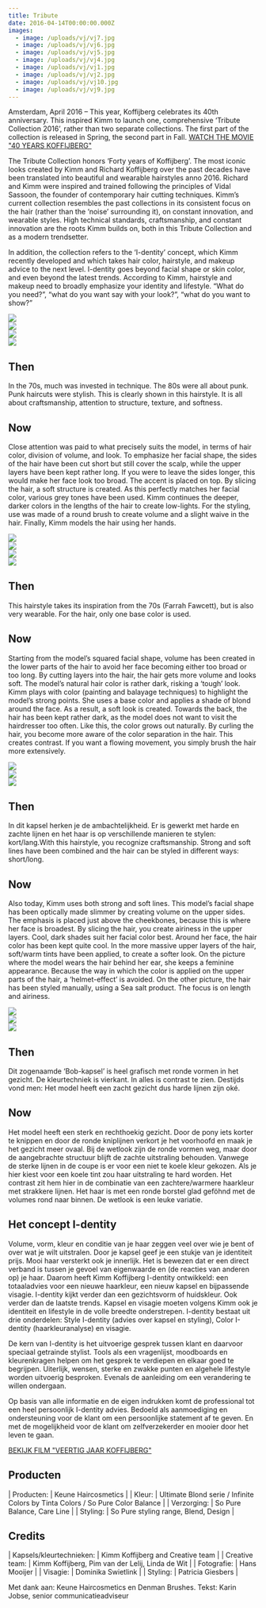 ```yaml
---
title: Tribute
date: 2016-04-14T00:00:00.000Z
images:
  - image: /uploads/vj/vj7.jpg
  - image: /uploads/vj/vj6.jpg
  - image: /uploads/vj/vj5.jpg
  - image: /uploads/vj/vj4.jpg
  - image: /uploads/vj/vj1.jpg
  - image: /uploads/vj/vj2.jpg
  - image: /uploads/vj/vj10.jpg
  - image: /uploads/vj/vj9.jpg
---
```



Amsterdam, April 2016 – This year, Koffijberg celebrates its 40th anniversary. This inspired Kimm to launch one, comprehensive ‘Tribute Collection 2016’, rather than two separate collections. The first part of the collection is released in Spring, the second part in Fall. [WATCH THE MOVIE "40 YEARS KOFFIJBERG"](https://www.youtube.com/watch?v=oRKbYh74pRY)

The Tribute Collection honors ‘Forty years of Koffijberg’. The most iconic looks created by Kimm and Richard Koffijberg over the past decades have been translated into beautiful and wearable hairstyles anno 2016. Richard and Kimm were inspired and trained following the principles of Vidal Sassoon, the founder of contemporary hair cutting techniques. Kimm’s current collection resembles the past collections in its consistent focus on the hair (rather than the ‘noise’ surrounding it), on constant innovation, and wearable styles. High technical standards, craftsmanship, and constant innovation are the roots Kimm builds on, both in this Tribute Collection and as a modern trendsetter. 

In addition, the collection refers to the ‘I-dentity’ concept, which Kimm recently developed and which takes hair color, hairstyle, and makeup advice to the next level. I-dentity goes beyond facial shape or skin color, and even beyond the latest trends. According to Kimm, hairstyle and makeup need to broadly emphasize your identity and lifestyle. “What do you need?”, “what do you want say with your look?”, “what do you want to show?” 

<div class="row" id="gallery"><div class="col-xs-3"><img src="//images.weserv.nl/?url=www.koffijberg.nl/uploads/lianne.jpg&amp;w=200&amp;h=200&amp;t=square" /></div><div class="col-xs-3"><a class="img" href="/collecties/tribute/?url=/uploads/vj/vj7.jpg"><img src="//images.weserv.nl/?url=www.koffijberg.nl/uploads/vj/vj7.jpg&amp;w=200&amp;h=200&amp;t=square&amp;a=top" /></a></div><div class="col-xs-3"><a class="img" href="/collecties/tribute/?url=/uploads/vj/vj6.jpg"><img src="//images.weserv.nl/?url=www.koffijberg.nl/uploads/vj/vj6.jpg&amp;w=200&amp;h=200&amp;t=square&amp;a=top" /></a></div><div class="col-xs-3"><a class="img" href="/collecties/tribute/?url=/uploads/vj/vj8.jpg"><img src="//images.weserv.nl/?url=www.koffijberg.nl/uploads/vj/vj8.jpg&amp;w=200&amp;h=200&amp;t=square&amp;a=top" /></a></div></div>

## Then

In the 70s, much was invested in technique. The 80s were all about punk. Punk haircuts were stylish. This is clearly shown in this hairstyle. It is all about craftsmanship, attention to structure, texture, and softness. 

## Now

Close attention was paid to what precisely suits the model, in terms of hair color, division of volume, and look. To emphasize her facial shape, the sides of the hair have been cut short but still cover the scalp, while the upper layers have been kept rather long. If you were to leave the sides longer, this would make her face look too broad. The accent is placed on top. By slicing the hair, a soft structure is created. As this perfectly matches her facial color, various grey tones have been used. Kimm continues the deeper, darker colors in the lengths of the hair to create low-lights. For the styling, use was made of a round brush to create volume and a slight waive in the hair. Finally, Kimm models the hair using her hands.  

<div class="row" id="gallery"><div class="col-xs-3"><img src="//images.weserv.nl/?url=www.koffijberg.nl/uploads/emma.jpg&amp;w=200&amp;h=200&amp;t=square" /></div><div class="col-xs-3"><a class="img" href="/collecties/tribute/?url=/uploads/vj/vj5.jpg"><img src="//images.weserv.nl/?url=www.koffijberg.nl/uploads/vj/vj5.jpg&amp;w=200&amp;h=200&amp;t=square&amp;a=top" /></a></div><div class="col-xs-3"><a class="img" href="/collecties/tribute/?url=/uploads/vj/vj4.jpg"><img src="//images.weserv.nl/?url=www.koffijberg.nl/uploads/vj/vj4.jpg&amp;w=200&amp;h=200&amp;t=square&amp;a=top" /></a></div><div class="col-xs-3"><a class="img" href="/collecties/tribute/?url=/uploads/vj/vj3.jpg"><img src="//images.weserv.nl/?url=www.koffijberg.nl/uploads/vj/vj3.jpg&amp;w=200&amp;h=200&amp;t=square&amp;a=top" /></a></div></div>

## Then

This hairstyle takes its inspiration from the 70s (Farrah Fawcett), but is also very wearable. For the hair, only one base color is used.

## Now

Starting from the model’s squared facial shape, volume has been created in the lower parts of the hair to avoid her face becoming either too broad or too long. By cutting layers into the hair, the hair gets more volume and looks soft. The model’s natural hair color is rather dark, risking a ‘tough’ look. Kimm plays with color (painting and balayage techniques) to highlight the model’s strong points. She uses a base color and applies a shade of blond around the face. As a result, a soft look is created. Towards the back, the hair has been kept rather dark, as the model does not want to visit the hairdresser too often. Like this, the color grows out naturally. By curling the hair, you become more aware of the color separation in the hair. This creates contrast. If you want a flowing movement, you simply brush the hair more extensively. 

<div class="row" id="gallery"><div class="col-xs-3"><img src="//images.weserv.nl/?url=www.koffijberg.nl/uploads/laurien.jpg&amp;w=200&amp;h=200&amp;t=square" /></div><div class="col-xs-3"><a class="img" href="/collecties/tribute/?url=/uploads/vj/vj2.jpg"><img src="//images.weserv.nl/?url=www.koffijberg.nl/uploads/vj/vj2.jpg&amp;w=200&amp;h=200&amp;t=square&amp;a=top" /></a></div><div class="col-xs-3"><a class="img" href="/collecties/tribute/?url=/uploads/vj/vj1.jpg"><img src="//images.weserv.nl/?url=www.koffijberg.nl/uploads/vj/vj1.jpg&amp;w=200&amp;h=200&amp;t=square&amp;a=top" /></a></div></div>

## Then

In dit kapsel herken je de ambachtelijkheid. Er is gewerkt met harde en zachte lijnen en het haar is op verschillende manieren te stylen: kort/lang.With this hairstyle, you recognize craftsmanship. Strong and soft lines have been combined and the hair can be styled in different ways: short/long. 

## Now

Also today, Kimm uses both strong and soft lines. This model’s facial shape has been optically made slimmer by creating volume on the upper sides. The emphasis is placed just above the cheekbones, because this is where her face is broadest. By slicing the hair, you create airiness in the upper layers. Cool, dark shades suit her facial color best. Around her face, the hair color has been kept quite cool. In the more massive upper layers of the hair, soft/warm tints have been applied, to create a softer look. On the picture where the model wears the hair behind her ear, she keeps a feminine appearance. Because the way in which the color is applied on the upper parts of the hair, a ‘helmet-effect’ is avoided. On the other picture, the hair has been styled manually, using a Sea salt product. The focus is on length and airiness. 

<div class="row" id="gallery"><div class="col-xs-3"><img src="//images.weserv.nl/?url=www.koffijberg.nl/uploads/lisa.jpg&amp;w=200&amp;h=200&amp;t=square" /></div><div class="col-xs-3"><a class="img" href="/collecties/tribute/?url=/uploads/vj/vj10.jpg"><img src="//images.weserv.nl/?url=www.koffijberg.nl/uploads/vj/vj10.jpg&amp;w=200&amp;h=200&amp;t=square&amp;a=top" /></a></div><div class="col-xs-3"><a class="img" href="/collecties/tribute/?url=/uploads/vj/vj9.jpg"><img src="//images.weserv.nl/?url=www.koffijberg.nl/uploads/vj/vj9.jpg&amp;w=200&amp;h=200&amp;t=square&amp;a=top" /></a></div></div>

## Then

Dit zogenaamde ‘Bob-kapsel’ is heel grafisch met ronde vormen in het gezicht. De kleurtechniek is vierkant. In alles is contrast te zien. Destijds vond men: Het model heeft een zacht gezicht dus harde lijnen zijn ok&eacute;.

## Now

Het model heeft een sterk en rechthoekig gezicht. Door de pony iets korter te knippen en door de ronde kniplijnen verkort je het voorhoofd en maak je het gezicht meer ovaal. Bij de wetlook zijn de ronde vormen weg, maar door de aangebrachte structuur blijft de zachte uitstraling behouden. Vanwege de sterke lijnen in de coupe is er voor een niet te koele kleur gekozen. Als je hier kiest voor een koele tint zou haar uitstraling te hard worden. Het contrast zit hem hier in de combinatie van een zachtere/warmere haarkleur met strakkere lijnen. Het haar is met een ronde borstel glad gef&ouml;hnd met de volumes rond naar binnen. De wetlook is een leuke variatie.

## Het concept I-dentity

Volume, vorm, kleur en conditie van je haar zeggen veel over wie je bent of over wat je wilt uitstralen. Door je kapsel geef je een stukje van je identiteit prijs. Mooi haar versterkt ook je innerlijk. Het is bewezen dat er een direct verband is tussen je gevoel van eigenwaarde en (de reacties van anderen op) je haar. Daarom heeft Kimm Koffijberg I-dentity ontwikkeld: een totaaladvies voor een nieuwe haarkleur, een nieuw kapsel en bijpassende visagie. I-dentity kijkt verder dan een gezichtsvorm of huidskleur. Ook verder dan de laatste trends. Kapsel en visagie moeten volgens Kimm ook je identiteit en lifestyle in de volle breedte onderstrepen. I-dentity bestaat uit drie onderdelen: Style I-dentity (advies over kapsel en styling), Color I-dentity (haarkleuranalyse) en visagie.

De kern van I-dentity is het uitvoerige gesprek tussen klant en daarvoor speciaal getrainde stylist. Tools als een vragenlijst, moodboards en kleurenkragen helpen om het gesprek te verdiepen en elkaar goed te begrijpen. Uiterlijk, wensen, sterke en zwakke punten en algehele lifestyle worden uitvoerig besproken. Evenals de aanleiding om een verandering te willen ondergaan.

Op basis van alle informatie en de eigen indrukken komt de professional tot een heel persoonlijk I-dentity advies. Bedoeld als aanmoediging en ondersteuning voor de klant om een persoonlijke statement af te geven. En met de mogelijkheid voor de klant om zelfverzekerder en mooier door het leven te gaan.

[BEKIJK FILM "VEERTIG JAAR KOFFIJBERG"](https://www.youtube.com/watch?v=oRKbYh74pRY)

## Producten

| Producten: | Keune Haircosmetics |
| Kleur: | Ultimate Blond serie / Infinite Colors by Tinta Colors / So Pure Color Balance |
| Verzorging: | So Pure Balance, Care Line |
| Styling: | So Pure styling range, Blend, Design |

## Credits

| Kapsels/kleurtechnieken: | Kimm Koffijberg and Creative team |
| Creative team: | Kimm Koffijberg, Pim van der Lelij, Linda de Wit |
| Fotografie: | Hans Mooijer |
| Visagie: | Dominika Swietlink |
| Styling: | Patricia Giesbers |

Met dank aan: Keune Haircosmetics en Denman Brushes. Tekst: Karin Jobse, senior communicatieadviseur